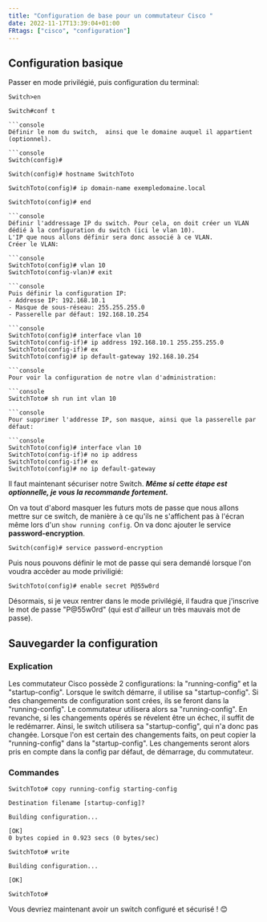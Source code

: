 ```yaml
---
title: "Configuration de base pour un commutateur Cisco "
date: 2022-11-17T13:39:04+01:00
FRtags: ["cisco", "configuration"] 
---
```


## Configuration basique ##

Passer en mode privilégié, puis configuration du terminal:

```console
Switch>en
    
Switch#conf t

```console
Définir le nom du switch,  ainsi que le domaine auquel il appartient (optionnel).

```console
Switch(config)#

Switch(config)# hostname SwitchToto

SwitchToto(config)# ip domain-name exempledomaine.local

SwitchToto(config)# end

```console
Définir l'addressage IP du switch. Pour cela, on doit créer un VLAN dédié à la configuration du switch (ici le vlan 10).
L'IP que nous allons définir sera donc associé à ce VLAN.
Créer le VLAN:

```console
SwitchToto(config)# vlan 10
SwitchToto(config-vlan)# exit

```console
Puis définir la configuration IP:
- Addresse IP: 192.168.10.1
- Masque de sous-réseau: 255.255.255.0
- Passerelle par défaut: 192.168.10.254

```console
SwitchToto(config)# interface vlan 10 
SwitchToto(config-if)# ip address 192.168.10.1 255.255.255.0
SwitchToto(config-if)# ex
SwitchToto(config)# ip default-gateway 192.168.10.254

```console
Pour voir la configuration de notre vlan d'administration:

```console
SwitchToto# sh run int vlan 10

```console
Pour supprimer l'addresse IP, son masque, ainsi que la passerelle par défaut:

```console
SwitchToto(config)# interface vlan 10
SwitchToto(config-if)# no ip address
SwitchToto(config-if)# ex
SwitchToto(config)# no ip default-gateway
```

Il faut maintenant sécuriser notre Switch.
***Même si cette étape est optionnelle, je vous la recommande fortement.***

On va tout d'abord masquer les futurs mots de passe que nous allons mettre sur ce switch, de manière à ce qu'ils ne s'affichent pas à l'écran même lors d'un `show running config`. On va donc ajouter le service **password-encryption**.

```console
Switch(config)# service password-encryption
```

Puis nous pouvons définir le mot de passe qui sera demandé lorsque l'on voudra accèder au mode priviligié:

```console
SwitchToto(config)# enable secret P@55w0rd
```

Désormais, si je veux rentrer dans le mode privilégié, il faudra que j'inscrive le mot de passe "P@55w0rd" (qui est d'ailleur un très mauvais mot de passe).

## Sauvegarder la configuration ##

### Explication ###

Les commutateur Cisco possède 2 configurations: la "running-config" et la "startup-config". Lorsque le switch démarre, il utilise sa "startup-config". Si des changements de configuration sont crées, ils se feront dans la "running-config". Le commutateur utilisera alors sa "running-config".
En revanche, si les changements opérés se révelent être un échec, il suffit
de le redémarrer. Ainsi, le switch utilisera sa "startup-config", qui n'a donc pas changée.
Lorsque l'on est certain des changements faits, on peut copier la "running-config" dans la "startup-config". Les changements seront alors pris en compte dans la config par défaut, de démarrage, du commutateur.

### Commandes ###

```console
SwitchToto# copy running-config starting-config

Destination filename [startup-config]?

Building configuration...

[OK]
0 bytes copied in 0.923 secs (0 bytes/sec)

SwitchToto# write

Building configuration...

[OK]

SwitchToto#

```

Vous devriez maintenant avoir un switch configuré et sécurisé ! 😊
